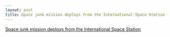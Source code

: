 ```yaml
---
layout: post
title: Space junk mission deploys from the International Space Station 
---
```


[Space junk mission deploys from the International Space Station ](https://www.gov.uk/government/news/space-junk-mission-deploys-from-the-international-space-station)
